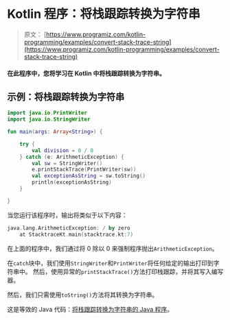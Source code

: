 # Kotlin 程序：将栈跟踪转换为字符串

> 原文： [https://www.programiz.com/kotlin-programming/examples/convert-stack-trace-string](https://www.programiz.com/kotlin-programming/examples/convert-stack-trace-string)

#### 在此程序中，您将学习在 Kotlin 中将栈跟踪转换为字符串。

## 示例：将栈跟踪转换为字符串

```kt
import java.io.PrintWriter
import java.io.StringWriter

fun main(args: Array<String>) {

    try {
        val division = 0 / 0
    } catch (e: ArithmeticException) {
        val sw = StringWriter()
        e.printStackTrace(PrintWriter(sw))
        val exceptionAsString = sw.toString()
        println(exceptionAsString)
    }

}
```

当您运行该程序时，输出将类似于以下内容：

```kt
java.lang.ArithmeticException: / by zero
	at StacktraceKt.main(stacktrace.kt:7)
```

在上面的程序中，我们通过将 0 除以 0 来强制程序抛出`ArithmeticException`。

在`catch`块中，我们使用`StringWriter`和`PrintWriter`将任何给定的输出打印到字符串中。 然后，使用异常的`printStackTrace()`方法打印栈跟踪，并将其写入编写器。

然后，我们只需使用`toString()`方法将其转换为字符串。

这是等效的 Java 代码：[将栈跟踪转换为字符串的 Java 程序](/java-programming/examples/convert-stack-trace-string "Java program to convert a stack trace to a string")。